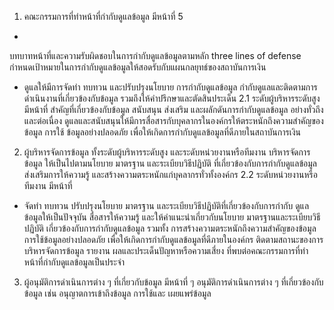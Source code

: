 1. คณะกรรมการที่ทำหน้าที่กำกับดูแลข้อมูล มีหน้าที่
5
-
บทบาทหน้าที่และความรับผิดชอบในการกำกับดูแลข้อมูลตามหลัก three lines of defense
กำหนดเป้าหมายในการกำกับดูแลข้อมูลให้สอดรับกับแผนกลยุทธ์ของสถาบันการเงิน
- ดูแลให้มีการจัดทำ ทบทวน และปรับปรุงนโยบาย การกำกับดูแลข้อมูล
กำกับดูแลและติดตามการดำเนินงานที่เกี่ยวข้องกับข้อมูล รวมถึงให้คำปรึกษาและตัดสินประเด็น
2.1 ระดับผู้บริหารระดับสูง มีหน้าที่
สำคัญที่เกี่ยวข้องกับข้อมูล
สนับสนุน ส่งเสริม และผลักดันการกํากับดูแลข้อมูล อย่างทั่วถึงและต่อเนื่อง
ดูแลและสนับสนุนให้มีการสื่อสารกับบุคลากรในองค์กรให้ตระหนักถึงความสำคัญของข้อมูล การใช้
ข้อมูลอย่างปลอดภัย เพื่อให้เกิดการกำกับดูแลข้อมูลที่ดีภายในสถาบันการเงิน
2. ผู้บริหารจัดการข้อมูล ทั้งระดับผู้บริหารระดับสูง และระดับหน่วยงานหรือทีมงาน
บริหารจัดการข้อมูล ให้เป็นไปตามนโยบาย มาตรฐาน และระเบียบวิธีปฏิบัติ
ที่เกี่ยวข้องกับการกํากับดูแลข้อมูล
ส่งเสริมการให้ความรู้ และสร้างความตระหนักแก่บุคลากรทั่วทั้งองค์กร
2.2 ระดับหน่วยงานหรือทีมงาน มีหน้าที่
- จัดทำ ทบทวน ปรับปรุงนโยบาย มาตรฐาน และระเบียบวิธีปฏิบัติที่เกี่ยวข้องกับการกำกับ
ดูแลข้อมูลให้เป็นปัจจุบัน
สื่อสารให้ความรู้ และให้คำแนะนำเกี่ยวกับนโยบาย มาตรฐานและระเบียบวิธีปฏิบัติ
เกี่ยวข้องกับการกำกับดูแลข้อมูล รวมทั้ง การสร้างความตระหนักถึงความสำคัญของข้อมูล
การใช้ข้อมูลอย่างปลอดภัย เพื่อให้เกิดการกำกับดูแลข้อมูลที่ดีภายในองค์กร
ติดตามสถานะของการบริหารจัดการข้อมูล รายงาน ผลและประเด็นปัญหาหรือความเสี่ยง
ที่พบต่อคณะกรรมการที่ทำหน้าที่กำกับดูแลข้อมูลเป็นประจำ
3. ผู้อนุมัติการดำเนินการต่าง ๆ ที่เกี่ยวกับข้อมูล มีหน้าที่
ๆ
อนุมัติการดำเนินการต่าง ๆ ที่เกี่ยวข้องกับข้อมูล เช่น อนุญาตการเข้าถึงข้อมูล การใช้และ
เผยแพร่ข้อมูล
